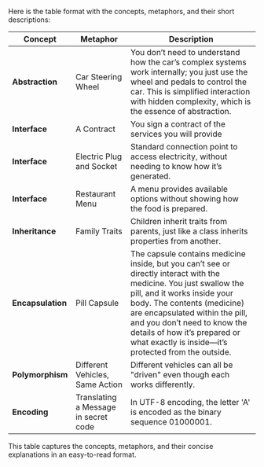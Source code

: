 Here is the table format with the concepts, metaphors, and their short descriptions:

| **Concept**        | **Metaphor**                | **Description**                                                                          |
|--------------------|-----------------------------|------------------------------------------------------------------------------------------|
| **Abstraction**     | Car Steering Wheel         | You don’t need to understand how the car’s complex systems work internally; you just use the wheel and pedals to control the car. This is simplified interaction with hidden complexity, which is the essence of abstraction.                |
| **Interface**       | A Contract                  | You sign a contract of the services you will provide |
| **Interface**       | Electric Plug and Socket    | Standard connection point to access electricity, without needing to know how it’s generated.|
| **Interface**       | Restaurant Menu             | A menu provides available options without showing how the food is prepared.               |
| **Inheritance**     | Family Traits               | Children inherit traits from parents, just like a class inherits properties from another. |
| **Encapsulation**   | Pill Capsule                    | The capsule contains medicine inside, but you can’t see or directly interact with the medicine. You just swallow the pill, and it works inside your body. The contents (medicine) are encapsulated within the pill, and you don’t need to know the details of how it’s prepared or what exactly is inside—it’s protected from the outside.|
| **Polymorphism**    | Different Vehicles, Same Action | Different vehicles can all be "driven" even though each works differently.              |
| **Encoding**        |Translating a Message in secret code       |In UTF-8 encoding, the letter 'A' is encoded as the binary sequence 01000001. |

This table captures the concepts, metaphors, and their concise explanations in an easy-to-read format.
